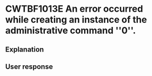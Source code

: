 # CWTBF1013E An error occurred while creating an instance of the administrative command ''0''.

## Explanation

## User response
